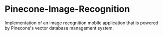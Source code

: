 # Pinecone-Image-Recognition
Implementation of an image recognition mobile application that is powered by Pinecone's vector database management system. 
